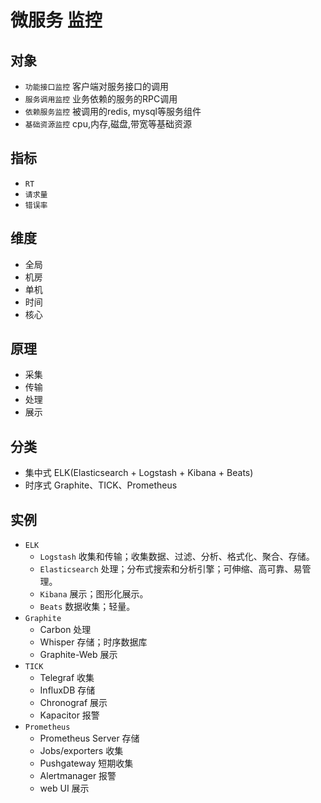 # 微服务 监控

## 对象

- `功能接口监控` 客户端对服务接口的调用  
- `服务调用监控` 业务依赖的服务的RPC调用  
- `依赖服务监控` 被调用的redis, mysql等服务组件  
- `基础资源监控` cpu,内存,磁盘,带宽等基础资源  

## 指标

- `RT`  
- `请求量`  
- `错误率`  

## 维度

- 全局
- 机房
- 单机
- 时间
- 核心

## 原理

- 采集
- 传输
- 处理
- 展示

## 分类

- 集中式 ELK(Elasticsearch + Logstash + Kibana + Beats)
- 时序式 Graphite、TICK、Prometheus

## 实例

- `ELK`
  - `Logstash` 收集和传输；收集数据、过滤、分析、格式化、聚合、存储。
  - `Elasticsearch` 处理；分布式搜索和分析引擎；可伸缩、高可靠、易管理。
  - `Kibana` 展示；图形化展示。
  - `Beats` 数据收集；轻量。
- `Graphite`
  - Carbon 处理
  - Whisper 存储；时序数据库
  - Graphite-Web 展示
- `TICK`
  - Telegraf 收集
  - InfluxDB 存储
  - Chronograf 展示
  - Kapacitor 报警
- `Prometheus`
  - Prometheus Server 存储
  - Jobs/exporters 收集
  - Pushgateway 短期收集
  - Alertmanager 报警
  - web UI 展示
